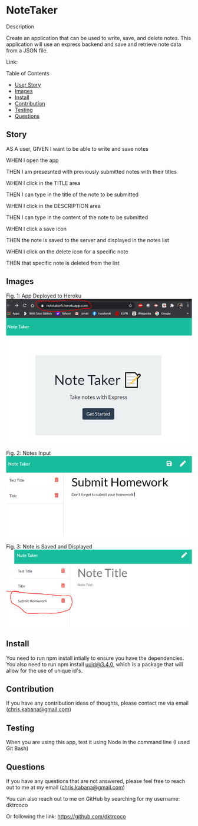 # NoteTaker

Description

Create an application that can be used to write, save, and delete notes. This application will use an express backend and save and retrieve note data from a JSON file.

Link:

Table of Contents
* [User Story](#story)
* [Images](#images)
* [Install](#install)
* [Contribution](#contribution)
* [Testing](#testing)
* [Questions](#questions)

## Story

AS A user, GIVEN I want to be able to write and save notes

WHEN I open the app

THEN I am presesnted with previously submitted notes with their titles

WHEN I click in the TITLE area

THEN I can type in the title of the note to be submitted

WHEN I click in the DESCRIPTION area

THEN I can type in the content of the note to be submitted

WHEN I click a save icon

THEN the note is saved to the server and displayed in the notes list

WHEN I click on the delete icon for a specific note

THEN that specific note is deleted from the list

## Images

Fig. 1: App Deployed to Heroku
![Deployed](/Deployed.PNG)

Fig. 2: Notes Input
![Notes Input](/Notes.PNG)

Fig. 3: Note is Saved and Displayed
![Note Saved and Displayed](/Saved.PNG)

## Install

You need to run npm install intially to ensure you have the dependencies. You also need to run npm install uuid@3.4.0, which is a package that will allow for the use of unique id's.

## Contribution

If you have any contribution ideas of thoughts, please contact me via email (chris.kabana@gmail.com)

## Testing

When you are using this app, test it using Node in the command line (I used Git Bash)

## Questions

If you have any questions that are not answered, please feel free to reach out to me at my email (chris.kabana@gmail.com)

You can also reach out to me on GitHub by searching for my username: dktrcoco

Or following the link: https://github.com/dktrcoco
